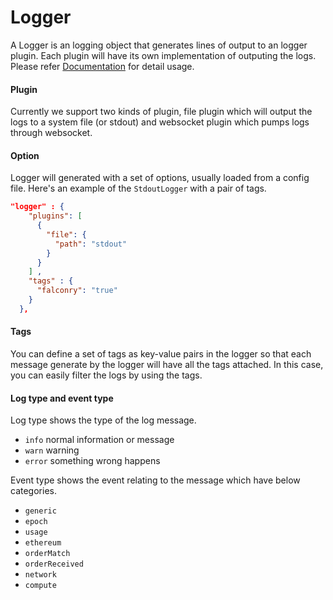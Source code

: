 # Logger

A Logger is an logging object that generates lines of output to an logger plugin.
Each plugin will have its own implementation of outputing the logs. Please refer 
[Documentation](https://godoc.org/github.com/republicprotocol/republic-go/logger) 
for detail usage.

#### Plugin

Currently we support two kinds of plugin, file plugin which will output the logs 
to a system file (or stdout) and websocket plugin which pumps logs through
websocket. 

#### Option

Logger will generated with a set of options, usually loaded from a config file.
Here's an example of the `StdoutLogger` with a pair of tags.

```json
"logger" : {
    "plugins": [
      {
        "file": {
          "path": "stdout"
        }
      }
    ] , 
    "tags" : {
      "falconry": "true"
    }
  },
```

#### Tags

You can define a set of tags as key-value pairs in the logger so that each message 
generate by the logger will have all the tags attached. In this case, you can easily 
filter the logs by using the tags.


#### Log type and event type


Log type shows the type of the log message.

- `info` normal information or message
- `warn`  warning 
- `error` something wrong happens

Event type shows the event relating to the message which have below categories.

- `generic` 
- `epoch`   
- `usage` 
- `ethereum`
- `orderMatch`
- `orderReceived`
- `network`
- `compute`
 
